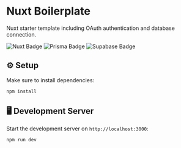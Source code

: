# Nuxt Boilerplate

Nuxt starter template including OAuth authentication and database connection.

![Nuxt Badge](https://img.shields.io/badge/Nuxt-00DC82?logo=nuxt&logoColor=FFFFFF)
![Prisma Badge](https://img.shields.io/badge/Prisma-2D3748?logo=prismaorm&logoColor=FFFFFF)
![Supabase Badge](https://img.shields.io/badge/Supabase-3FCF8E?logo=supabase&logoColor=FFFFFF)

## ⚙️ Setup

Make sure to install dependencies:

```bash
npm install
```

## 🖥 Development Server

Start the development server on `http://localhost:3000`:

```bash
npm run dev
```
